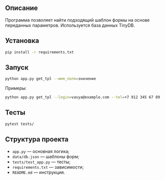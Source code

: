 ## Описание

Программа позволяет найти подходящий шаблон формы на основе переданных параметров. Используется база данных TinyDB.

## Установка

```bash
pip install -r requirements.txt
```

## Запуск

```bash
python app.py get_tpl --имя_поля=значение
```

Примеры:

```bash
python app.py get_tpl --login=vasya@example.com --tel=+7 912 345 67 89
```

## Тесты

```bash
pytest tests/
```

## Структура проекта

- `app.py` — основная логика;
- `data/db.json` — шаблоны форм;
- `tests/test_app.py` — тесты;
- `requirements.txt` — зависимости;
- `README.md` — инструкция.